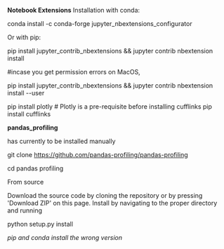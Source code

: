 

__Notebook Extensions__
Installation with conda:

conda install -c conda-forge jupyter_nbextensions_configurator

Or with pip:

pip install jupyter_contrib_nbextensions && jupyter contrib nbextension install

#incase you get permission errors on MacOS,

pip install jupyter_contrib_nbextensions && jupyter contrib nbextension install --user




pip install plotly # Plotly is a pre-requisite before installing cufflinks
pip install cufflinks



__pandas_profiling__

has currently to be installed manually

git clone https://github.com/pandas-profiling/pandas-profiling

cd pandas profiling

From source

Download the source code by cloning the repository or by pressing 'Download ZIP' on this page. Install by navigating to the proper directory and running

python setup.py install


*pip and conda install the wrong version*
